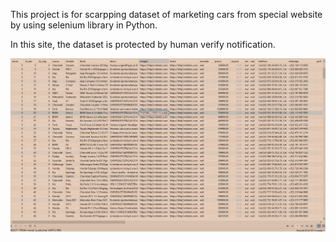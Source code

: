 This project is for scarpping dataset of marketing cars from special website by using selenium library in Python.

In this site, the dataset is protected by human verify notification. 

![ezcv logo](Screenshot_2.png)
